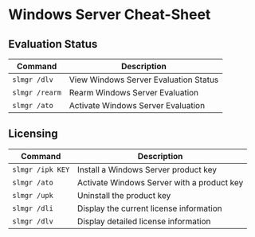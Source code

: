 # Windows Server Cheat-Sheet

## Evaluation Status

| Command | Description |
| --- | --- |
| `slmgr /dlv` | View Windows Server Evaluation Status |
| `slmgr /rearm` | Rearm Windows Server Evaluation |
| `slmgr /ato` | Activate Windows Server Evaluation |

## Licensing

| Command | Description |
| --- | --- |
| `slmgr /ipk KEY` | Install a Windows Server product key |
| `slmgr /ato` | Activate Windows Server with a product key |
| `slmgr /upk` | Uninstall the product key |
| `slmgr /dli` | Display the current license information |
| `slmgr /dlv` | Display detailed license information |
